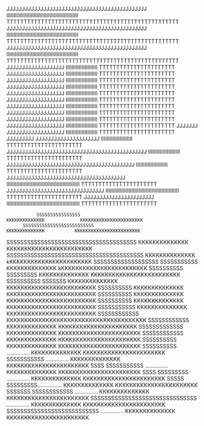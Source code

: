 JJJJJJJJJJJJJJJJJJJJJJJJJJJJJJJJJJJJJJJJJJJJJJ  IIIIIIIIIIIIIIIIIIIIIIIIIIIIIIIIIIIIIIIIIIIIIIIIII TTTTTTTTTTTTTTTTTTTTTTTTTTTTTTTTTTTTTTTTTTTTTTTTTT 
JJJJJJJJJJJJJJJJJJJJJJJJJJJJJJJJJJJJJJJJJJJJJJ  IIIIIIIIIIIIIIIIIIIIIIIIIIIIIIIIIIIIIIIIIIIIIIIIII TTTTTTTTTTTTTTTTTTTTTTTTTTTTTTTTTTTTTTTTTTTTTTTTTT
JJJJJJJJJJJJJJJJJJJJJJJJJJJJJJJJJJJJJJJJJJJJJJ  IIIIIIIIIIIIIIIIIIIIIIIIIIIIIIIIIIIIIIIIIIIIIIIIII TTTTTTTTTTTTTTTTTTTTTTTTTTTTTTTTTTTTTTTTTTTTTTTTTT
                           JJJJJJJJJJJJJJJJJJJ                IIIIIIIIIIIIIIIIIIIIII                             TTTTTTTTTTTTTTTTTTTTTT
                           JJJJJJJJJJJJJJJJJJJ                IIIIIIIIIIIIIIIIIIIIII                             TTTTTTTTTTTTTTTTTTTTTT
                           JJJJJJJJJJJJJJJJJJJ                IIIIIIIIIIIIIIIIIIIIII                             TTTTTTTTTTTTTTTTTTTTTT
                           JJJJJJJJJJJJJJJJJJJ                IIIIIIIIIIIIIIIIIIIIII                             TTTTTTTTTTTTTTTTTTTTTT
                           JJJJJJJJJJJJJJJJJJJ                IIIIIIIIIIIIIIIIIIIIII                             TTTTTTTTTTTTTTTTTTTTTT
                           JJJJJJJJJJJJJJJJJJJ                IIIIIIIIIIIIIIIIIIIIII                             TTTTTTTTTTTTTTTTTTTTTT
                           JJJJJJJJJJJJJJJJJJJ                IIIIIIIIIIIIIIIIIIIIII                             TTTTTTTTTTTTTTTTTTTTTT
                           JJJJJJJJJJJJJJJJJJJ                IIIIIIIIIIIIIIIIIIIIII                             TTTTTTTTTTTTTTTTTTTTTT
                           JJJJJJJJJJJJJJJJJJJ                IIIIIIIIIIIIIIIIIIIIII                             TTTTTTTTTTTTTTTTTTTTTT
                           JJJJJJJJJJJJJJJJJJJ                IIIIIIIIIIIIIIIIIIIIII                             TTTTTTTTTTTTTTTTTTTTTT
JJJJJJJ                    JJJJJJJJJJJJJJJJJJJ                IIIIIIIIIIIIIIIIIIIIII                             TTTTTTTTTTTTTTTTTTTTTT
JJJJJJJJJ                JJJJJJJJJJJJJJJJJJJJJ                IIIIIIIIIIIIIIIIIIIIII                             TTTTTTTTTTTTTTTTTTTTTT
JJJJJJJJJJJJJJJJJJJJJJJJJJJJJJJJJJJJJJJJJJJJJJ                IIIIIIIIIIIIIIIIIIIIII                             TTTTTTTTTTTTTTTTTTTTTT
    JJJJJJJJJJJJJJJJJJJJJJJJJJJJJJJJJJJJJJJJJJ                IIIIIIIIIIIIIIIIIIIIII                             TTTTTTTTTTTTTTTTTTTTTT
       JJJJJJJJJJJJJJJJJJJJJJJJJJJJJJJJJJJJJJJ IIIIIIIIIIIIIIIIIIIIIIIIIIIIIIIIIIIIIIIIIIIIIIIIIII               TTTTTTTTTTTTTTTTTTTTTT
          JJJJJJJJJJJJJJJJJJJJJJJJJJJJJJJJ     IIIIIIIIIIIIIIIIIIIIIIIIIIIIIIIIIIIIIIIIIIIIIIIIIII               TTTTTTTTTTTTTTTTTTTTTT
                JJJJJJJJJJJJJJJJJJJJJJJ        IIIIIIIIIIIIIIIIIIIIIIIIIIIIIIIIIIIIIIIIIIIIIIIIIII               TTTTTTTTTTTTTTTTTTTTTT



               SSSSSSSSSSSSSSSS                                                                    KKKKKKKKKKKKKK             KKKKKKKKKKKKKKKKKKKKKKK
          SSSSSSSSSSSSSSSSSSSSSSSSSS                                                               KKKKKKKKKKKKKK           KKKKKKKKKKKKKKKKKKKKKKKK
   SSSSSSSSSSSSSSSSSSSSSSSSSSSSSSSSSSSSSS                                                          KKKKKKKKKKKKKK          KKKKKKKKKKKKKKKKKKKKKKKK
  SSSSSSSSSSSSSSSSSSSSSSSSSSSSSSSSSSSSSSSS                                                         KKKKKKKKKKKKKK         kKKKKKKKKKKKKKKKKKKKKKKK
SSSSSSSSSSSSSSSSSSS            SSSSSSSSSSS                                                         KKKKKKKKKKKKKK       kKKKKKKKKKKKKKKKKKKKKKKKK
SSSSSSSSSS                      SSSSSSSSS                                                          KKKKKKKKKKKKKK      KKKKKKKKKKKKKKKKKKKKKKKKK
SSSSSSSSSS                        SSSSSSS                                                          KKKKKKKKKKKKKK     KKKKKKKKKKKKKKKKKKKKKKKKK
   SSSSSSSSSS                                                                                      KKKKKKKKKKKKKK    KKKKKKKKKKKKKKKKKKKKKKKKK
     SSSSSSSSSS                                                                                    KKKKKKKKKKKKKK   KKKKKKKKKKKKKKKKKKKKKKKKK
        SSSSSSSSSS                                                                                 KKKKKKKKKKKKKK  KKKKKKKKKKKKKKKKKKKKKKKKK
          SSSSSSSSSSS                                                                              KKKKKKKKKKKKKK KKKKKKKKKKKKKKKKKKKKKKKKK
             SSSSSSSSSSSS                                                                          KKKKKKKKKKKKKKKKKKKKKKKKKKKKKKKKKKKKKKK
                SSSSSSSSSSSS                                                                       KKKKKKKKKKKKKK KKKKKKKKKKKKKKKKKKKKKK
                  SSSSSSSSSSSSS                                                                    KKKKKKKKKKKKKK  KKKKKKKKKKKKKKKKKKKKKKK
                      SSSSSSSSSSSS                                                                 KKKKKKKKKKKKKK   KKKKKKKKKKKKKKKKKKKKKKK
                          SSSSSSSSSS                                                               KKKKKKKKKKKKKK    KKKKKKKKKKKKKKKKKKKKKKK
                             SSSSSSSSSS           ...............                                  KKKKKKKKKKKKKK     KKKKKKKKKKKKKKKKKKKKKKK
                             SSSSSSSSSSS          ...............                                  KKKKKKKKKKKKKK      KKKKKKKKKKKKKKKKKKKKKKK
SSSS                          SSSSSSSSSSS         ...............                                  KKKKKKKKKKKKKK       KKKKKKKKKKKKKKKKKKKKKKK
SSSS                           SSSSSSSSS          ...............                                  KKKKKKKKKKKKKK        KKKKKKKKKKKKKKKKKKKKKKK
  SSSSS                        SSSSSSSSS          ...............                                  KKKKKKKKKKKKKK         KKKKKKKKKKKKKKKKKKKKKKK
    SSSSSSS                SSSSSSSSSSSS           ...............                                  KKKKKKKKKKKKKK          KKKKKKKKKKKKKKKKKKKKKKK
      SSSSSSSSSSSSSSSSSSSSSSSSSSSSSSS             ...............                                  KKKKKKKKKKKKKK           KKKKKKKKKKKKKKKKKKKKKKK
        SSSSSSSSSSSSSSSSSSSSSSSSSSS               ...............                                  KKKKKKKKKKKKKK            KKKKKKKKKKKKKKKKKKKKKKK



